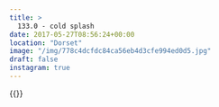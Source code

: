 ```yaml
---
title: >
  133.0 - cold splash
date: 2017-05-27T08:56:24+00:00
location: "Dorset"
image: "/img/778c4dcfdc84ca56eb4d3cfe994ed0d5.jpg"
draft: false
instagram: true
---
```


{{<photo src="/img/778c4dcfdc84ca56eb4d3cfe994ed0d5.jpg">}}
